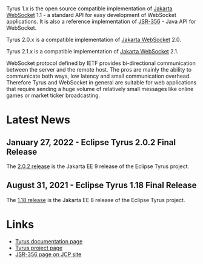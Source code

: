 <br/>

Tyrus 1.x is the open source compatible implementation of [Jakarta WebSocket](https://jakarta.ee/specifications/websocket/) 1.1 - a standard API for easy development of WebSocket applications. It is also 
a reference implementation of [JSR-356](https://jcp.org/en/jsr/detail?id=356) - Java API for WebSocket. 

Tyrus 2.0.x is a compatible implementation of [Jakarta WebSocket](https://jakarta.ee/specifications/websocket/) 2.0.

Tyrus 2.1.x is a compatible implementation of [Jakarta WebSocket](https://jakarta.ee/specifications/websocket/) 2.1.

WebSocket protocol defined by IETF provides bi-directional communication between 
the server and the remote host. The pros are mainly the ability to communicate 
both ways, low latency and small communication overhead. Therefore Tyrus and 
WebSocket in general are suitable for web applications that require sending 
a huge volume of relatively small messages like online games or market ticker 
broadcasting.

# <a name="Latest_News"></a>Latest News

## January 27, 2022 - Eclipse Tyrus 2.0.2 Final Release ##

The [2.0.2 release](https://github.com/eclipse-ee4j/tyrus/releases/tag/2.0.2)
is the Jakarta EE 9 release of the Eclipse Tyrus project.


## August 31, 2021 - Eclipse Tyrus 1.18 Final Release ##

The [1.18 release](https://github.com/eclipse-ee4j/tyrus/releases/tag/1.18)
is the Jakarta EE 8 release of the Eclipse Tyrus project.

# <a name="Links"></a>Links

- [Tyrus documentation page](https://eclipse-ee4j.github.io/tyrus-project.github.io/documentation/latest/index/)
- [Tyrus project page](https://projects.eclipse.org/projects/ee4j.tyrus)
- [JSR-356 page on JCP site](https://jcp.org/en/jsr/detail?id=356)

